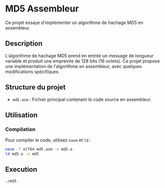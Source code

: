 # MD5 Assembleur

Ce projet essaye d'implémenter un algorithme de hachage MD5 en assembleur.

## Description

L'algorithme de hachage MD5 prend en entrée un message de longueur variable et produit une empreinte de 128 bits (16 octets). Ce projet propose une implémentation de l'algorithme en assembleur, avec quelques modifications spécifiques.

## Structure du projet

- `md5.asm` : Fichier principal contenant le code source en assembleur.

## Utilisation

### Compilation

Pour compiler le code, utilisez `nasm` et `ld` :
```sh
nasm -f elf64 md5.asm -o md5.o
ld md5.o -o md5
```
## Execution 
```sh 
./md5
```
